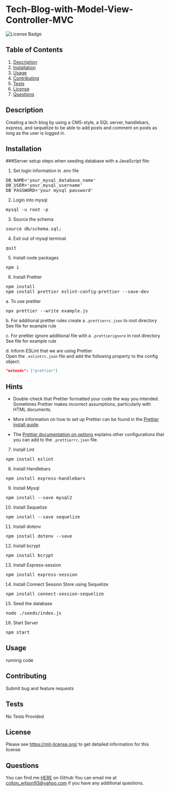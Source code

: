# Tech-Blog-with-Model-View-Controller-MVC
![License Badge](https://shields.io/badge/license-MIT-yellow)
## Table of Contents
1. [Description](#description)
2. [Installation](#installation)
3. [Usage](#usage)
4. [Contributing](#contributing)
5. [Tests](#tests)
6. [License](#license)
7. [Questions](#questions)

## Description
Creating a tech blog by using a CMS-style, a SQL server, handlebars, express, and sequelize to be able to add posts and comment on posts as long as the user is logged in.

## Installation

###Server setup steps when seeding database with a JavaScript file:

1. Set login information in .env file
<pre>
DB_NAME='your_mysql_database_name'
DB_USER='your_mysql_username'
DB_PASSWORD='your_mysql_password' 
</pre>

2. Login into mysql
<pre>
mysql -u root -p
</pre>

3. Source the schema
<pre>
source db/schema.sql;
</pre>

4. Exit out of mysql terminal
<pre>
quit
</pre>

5. Install node packages
<pre>
npm i
</pre>

6. Install Prettier
<pre>
npm install
npm install prettier eslint-config-prettier --save-dev
</pre>

a. To use prettier

<pre>
npx prettier --write example.js
</pre>

b. For additional prettier rules create a `.prettierrc.json` to root directory
<br> See file for example rule

c. For prettier ignore additional file with a `.prettierignore` in root directory
<br> See file for example rule

d. Inform ESLint that we are using Prettier
<br>Open the `.eslintrc.json` file and add the following property to the config object:

```json
"extends": ["prettier"]
```

## Hints

- Double-check that Prettier formatted your code the way you intended. Sometimes Prettier makes incorrect assumptions, particularly with HTML documents.

- More information on how to set up Prettier can be found in the [Prettier install guide](https://prettier.io/docs/en/install.html).

- The [Prettier documentation on options](https://prettier.io/docs/en/options.html) explains other configurations that you can add to the `.prettierrc.json` file.

7. Install Lint
<pre>
npm install eslint
</pre>

8. Install Handlebars
<pre>
npm install express-handlebars
</pre>

9. Install Mysql
<pre>
npm install --save mysql2
</pre>

10. Install Sequelize
<pre>
npm install --save sequelize
</pre>

11. Install dotenv
<pre>
npm install dotenv --save
</pre>

12. Install bcrypt
<pre>
npm install bcrypt
</pre>

13. Install Express-session
<pre>
npm install express-session
</pre>

14. Install Connect Session Store using Sequelize
<pre>
npm install connect-session-sequelize
</pre>

15. Seed the database
<pre>
node ./seeds/index.js
</pre>

16. Start Server
<pre>
npm start
</pre>

## Usage
running code
## Contributing
Submit bug and feature requests
## Tests
No Tests Provided
## License
Please see https://mit-license.org/ to get detailed information for this license

## Questions
You can find me [HERE](https://github.com/ColtonWilson) on Github
You can email me at colton_wilson93@yahoo.com if you have any additional questions.
